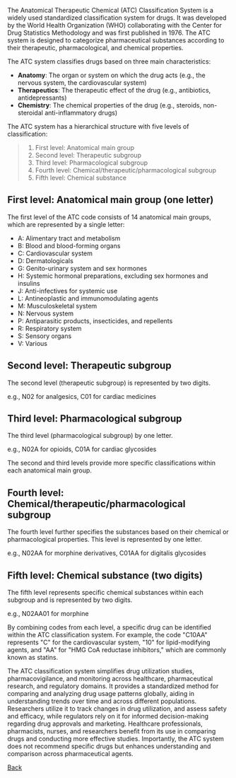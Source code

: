 The Anatomical Therapeutic Chemical (ATC) Classification System is a widely used standardized classification system for drugs. It was developed by the World Health Organization (WHO) collaborating with the Center for Drug Statistics Methodology and was first published in 1976. The ATC system is designed to categorize pharmaceutical substances according to their therapeutic, pharmacological, and chemical properties.

The ATC system classifies drugs based on three main characteristics:
* **Anatomy**: The organ or system on which the drug acts (e.g., the nervous system, the cardiovascular system)
* **Therapeutics**: The therapeutic effect of the drug (e.g., antibiotics, antidepressants)
* **Chemistry**: The chemical properties of the drug (e.g., steroids, non-steroidal anti-inflammatory drugs)

The ATC system has a hierarchical structure with five levels of classification:
> 1. First level: Anatomical main group 
> 2. Second level: Therapeutic subgroup 
> 3. Third level: Pharmacological subgroup
> 4. Fourth level: Chemical/therapeutic/pharmacological subgroup
> 5. Fifth level: Chemical substance 

## First level: Anatomical main group (one letter)

The first level of the ATC code consists of 14 anatomical main groups, which are represented by a single letter:
   - A: Alimentary tract and metabolism
   - B: Blood and blood-forming organs
   - C: Cardiovascular system
   - D: Dermatologicals
   - G: Genito-urinary system and sex hormones
   - H: Systemic hormonal preparations, excluding sex hormones and insulins
   - J: Anti-infectives for systemic use
   - L: Antineoplastic and immunomodulating agents
   - M: Musculoskeletal system
   - N: Nervous system
   - P: Antiparasitic products, insecticides, and repellents
   - R: Respiratory system
   - S: Sensory organs
   - V: Various

## Second level: Therapeutic subgroup 

The second level (therapeutic subgroup) is represented by two digits.

e.g., N02 for analgesics, C01 for cardiac medicines

## Third level: Pharmacological subgroup 

The third level (pharmacological subgroup) by one letter.

e.g., N02A for opioids, C01A for cardiac glycosides

The second and third levels provide more specific classifications within each anatomical main group.

## Fourth level: Chemical/therapeutic/pharmacological subgroup

The fourth level further specifies the substances based on their chemical or pharmacological properties. This level is represented by one letter.

e.g., N02AA for morphine derivatives, C01AA for digitalis glycosides

## Fifth level: Chemical substance (two digits)

The fifth level represents specific chemical substances within each subgroup and is represented by two digits.

e.g., N02AA01 for morphine

By combining codes from each level, a specific drug can be identified within the ATC classification system. For example, the code "C10AA" represents "C" for the cardiovascular system, "10" for lipid-modifying agents, and "AA" for "HMG CoA reductase inhibitors," which are commonly known as statins.

The ATC classification system simplifies drug utilization studies, pharmacovigilance, and monitoring across healthcare, pharmaceutical research, and regulatory domains. It provides a standardized method for comparing and analyzing drug usage patterns globally, aiding in understanding trends over time and across different populations. Researchers utilize it to track changes in drug utilization, and assess safety and efficacy, while regulators rely on it for informed decision-making regarding drug approvals and marketing. Healthcare professionals, pharmacists, nurses, and researchers benefit from its use in comparing drugs and conducting more effective studies. Importantly, the ATC system does not recommend specific drugs but enhances understanding and comparison across pharmaceutical agents.






[Back](https://github.com/hmislk/hmis/wiki/Knowledgebase)
